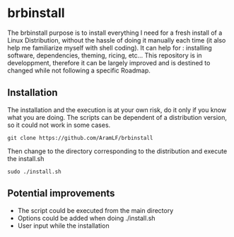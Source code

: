 # brbinstall
The brbinstall purpose is to install everything I need for a fresh install of a Linux Distribution, without the hassle of doing it manually each time (it also help me familiarize myself with shell coding). It can help for : installing software, dependencies, theming, ricing, etc... This repository is in developpment, therefore it can be largely improved and is destined to changed while not following a specific Roadmap.  

## Installation
The installation and the execution is at your own risk, do it only if you know what you are doing. The scripts can be dependent of a distribution version, so it could not work in some cases.
```
git clone https://github.com/AramLF/brbinstall
```
Then change to the directory corresponding to the distribution and execute the install.sh
```
sudo ./install.sh
```

## Potential improvements
- The script could be executed from the main directory 
- Options could be added when doing ./install.sh
- User input while the installation

